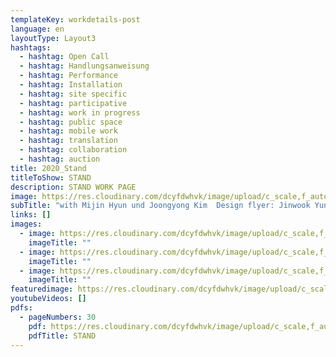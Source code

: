 ```yaml
---
templateKey: workdetails-post
language: en
layoutType: Layout3
hashtags:
  - hashtag: Open Call
  - hashtag: Handlungsanweisung
  - hashtag: Performance
  - hashtag: Installation
  - hashtag: site specific
  - hashtag: participative
  - hashtag: work in progress
  - hashtag: public space
  - hashtag: mobile work
  - hashtag: translation
  - hashtag: collaboration
  - hashtag: auction
title: 2020_Stand
titleToShow: STAND
description: STAND WORK PAGE
image: https://res.cloudinary.com/dcyfdwhvk/image/upload/c_scale,f_auto,q_100,w_2400/v1628770606/Flyer_02-Stand-A6-2_ys3dja.jpg
subTitle: "with Mijin Hyun und Joongyong Kim  Design flyer: Jinwook Yun"
links: []
images:
  - image: https://res.cloudinary.com/dcyfdwhvk/image/upload/c_scale,f_auto,q_100,w_2400/v1628770606/Flyer_02-Stand-A6-2_ys3dja.jpg
    imageTitle: ""
  - image: https://res.cloudinary.com/dcyfdwhvk/image/upload/c_scale,f_auto,q_100,w_2400/v1628770606/Flyer_01-Stand-A6-1_tb86je.jpg
    imageTitle: ""
  - image: https://res.cloudinary.com/dcyfdwhvk/image/upload/c_scale,f_auto,q_100,w_2400/v1628770606/DSCF0736_uedij9.jpg
    imageTitle: ""
featuredimage: https://res.cloudinary.com/dcyfdwhvk/image/upload/c_scale,f_auto,q_100,w_2400/v1628770606/Flyer_01-Stand-A6-1_tb86je.jpg
youtubeVideos: []
pdfs:
  - pageNumbers: 30
    pdf: https://res.cloudinary.com/dcyfdwhvk/image/upload/c_scale,f_auto,q_100,w_2400/v1628601409/Franziska/STAND-Art_dissolution-Project-2020_rn3vtu.pdf
    pdfTitle: STAND
---
```

